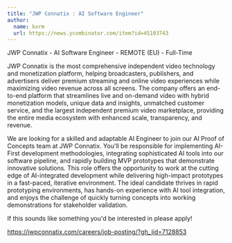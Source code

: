 ```yaml
---
title: "JWP Connatix : AI Software Engineer"
author:
  name: kxrm
  url: https://news.ycombinator.com/item?id=45103743
---
```

JWP Connatix - AI Software Engineer - REMOTE (EU) - Full-Time

JWP Connatix is the most comprehensive independent video technology and monetization platform, helping broadcasters, publishers, and advertisers deliver premium streaming and online video experiences while maximizing video revenue across all screens. The company offers an end-to-end platform that streamlines live and on-demand video with hybrid monetization models, unique data and insights, unmatched customer service, and the largest independent premium video marketplace, providing the entire media ecosystem with enhanced scale, transparency, and revenue.

We are looking for a skilled and adaptable AI Engineer to join our AI Proof of Concepts team at JWP Connatix. You&#x27;ll be responsible for implementing AI-First development methodologies, integrating sophisticated AI tools into our software pipeline, and rapidly building MVP prototypes that demonstrate innovative solutions. This role offers the opportunity to work at the cutting edge of AI-integrated development while delivering high-impact prototypes in a fast-paced, iterative environment. The ideal candidate thrives in rapid prototyping environments, has hands-on experience with AI tool integration, and enjoys the challenge of quickly turning concepts into working demonstrations for stakeholder validation.

If this sounds like something you&#x27;d be interested in please apply!

<a href="https:&#x2F;&#x2F;jwpconnatix.com&#x2F;careers&#x2F;job-posting&#x2F;?gh_jid=7128853" rel="nofollow">https:&#x2F;&#x2F;jwpconnatix.com&#x2F;careers&#x2F;job-posting&#x2F;?gh_jid=7128853</a>
<JobApplication />
